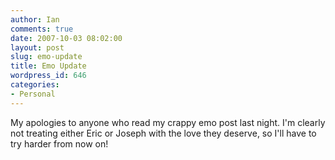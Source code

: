 ```yaml
---
author: Ian
comments: true
date: 2007-10-03 08:02:00
layout: post
slug: emo-update
title: Emo Update
wordpress_id: 646
categories:
- Personal
---
```


My apologies to anyone who read my crappy emo post last night.  I'm clearly not treating either Eric or Joseph with the love they deserve, so I'll have to try harder from now on!
